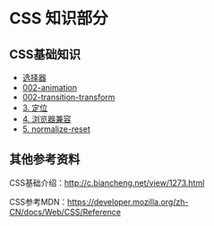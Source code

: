 # CSS 知识部分

## CSS基础知识

* [选择器](./001-选择器.md)
* [002-animation](./002-animation.md)
* [002-transition-transform](./002-transition-transform.md)
* [3. 定位](./003-定位.md)
* [4. 浏览器兼容](./004-css兼容性.md)
* [5. normalize-reset](./005-normalize-reset.md)







## 其他参考资料

CSS基础介绍：http://c.biancheng.net/view/1273.html

CSS参考MDN：https://developer.mozilla.org/zh-CN/docs/Web/CSS/Reference


